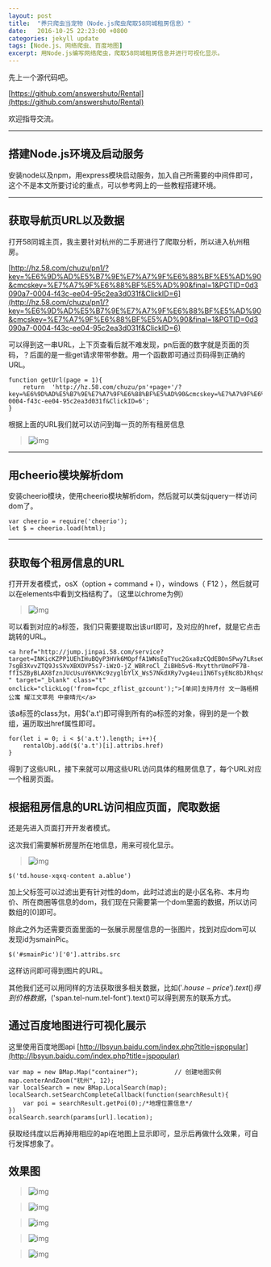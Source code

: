 ```yaml
---
layout: post
title:  "养只爬虫当宠物（Node.js爬虫爬取58同城租房信息）"
date:   2016-10-25 22:23:00 +0800
categories: jekyll update
tags: [Node.js、网络爬虫、百度地图] 
excerpt: 用Node.js编写网络爬虫，爬取58同城租房信息并进行可视化显示。
---
```




先上一个源代码吧。

 [https://github.com/answershuto/Rental](https://github.com/answershuto/Rental)

欢迎指导交流。

---

## 搭建Node.js环境及启动服务

安装node以及npm，用express模块启动服务，加入自己所需要的中间件即可，这个不是本文所要讨论的重点，可以参考网上的一些教程搭建环境。

---

## 获取导航页URL以及数据

打开58同城主页，我主要针对杭州的二手房进行了爬取分析，所以进入杭州租房。

[http://hz.58.com/chuzu/pn1/?key=%E6%9D%AD%E5%B7%9E%E7%A7%9F%E6%88%BF%E5%AD%90&cmcskey=%E7%A7%9F%E6%88%BF%E5%AD%90&final=1&PGTID=0d3090a7-0004-f43c-ee04-95c2ea3d031f&ClickID=6](http://hz.58.com/chuzu/pn1/?key=%E6%9D%AD%E5%B7%9E%E7%A7%9F%E6%88%BF%E5%AD%90&cmcskey=%E7%A7%9F%E6%88%BF%E5%AD%90&final=1&PGTID=0d3090a7-0004-f43c-ee04-95c2ea3d031f&ClickID=6)

可以得到这一串URL，上下页查看后就不难发现，pn后面的数字就是页面的页码，？后面的是一些get请求带带参数。用一个函数即可通过页码得到正确的URL。

	function getUrl(page = 1){
		return  'http://hz.58.com/chuzu/pn'+page+'/?key=%E6%9D%AD%E5%B7%9E%E7%A7%9F%E6%88%BF%E5%AD%90&cmcskey=%E7%A7%9F%E6%88%BF%E5%AD%90&final=1&PGTID=0d3090a7-0004-f43c-ee04-95c2ea3d031f&ClickID=6';
	}

根据上面的URL我们就可以访问到每一页的所有租房信息

> ![img](/img/58Crawler/1.png)

---

## 用cheerio模块解析dom

安装cheerio模块，使用cheerio模块解析dom，然后就可以类似jquery一样访问dom了。

	var cheerio = require('cheerio');
	let $ = cheerio.load(html);

---

## 获取每个租房信息的URL

打开开发者模式，osX（option + command + I），windows（ F12 ），然后就可以在elements中看到文档结构了。（这里以chrome为例）

> ![img](/img/58Crawler/2.png)

可以看到对应的a标签，我们只需要提取出该url即可，及对应的href，就是它点击跳转的URL。

	<a href="http://jump.jinpai.58.com/service?target=INKicKZPP1UEhIHuBQyP3HVk6MOpffA1WNsEqTYuc2Gxa8zCQdEBOnSPwy7LRseGN-7sgB3XvvZTQ9JsSXvXBXOVP5s7-iWzO-jZ_WBRroCl_ZiBHb5v6-MxytthrUmoPF7B-ffISZByBLAX8fznJUcUsuV6KVKc9zyglbYlX_Ws57NkdXRy7vg4euiIN6TsyENc8bJRhqs&amp;local=79&amp;pubid=4204776&amp;version=A&amp;psid=179352405193657452887456131&amp;entinfo=27800613387971_0&amp;apptype=0 " target="_blank" class="t" onclick="clickLog('from=fcpc_zflist_gzcount');">[单间]支持月付 文一路梧桐公寓 耀江文萃苑 中豪晴元</a>

该a标签的class为t，用$('a.t')即可得到所有的a标签的对象，得到的是一个数组，遍历取出href属性即可。

	for(let i = 0; i < $('a.t').length; i++){
		rentalObj.add($('a.t')[i].attribs.href)
	}

得到了这些URL，接下来就可以用这些URL访问具体的租房信息了，每个URL对应一个租房页面。

## 根据租房信息的URL访问相应页面，爬取数据

还是先进入页面打开开发者模式。

这次我们需要解析房屋所在地信息，用来可视化显示。



> ![img](/img/58Crawler/3.png)

	$('td.house-xqxq-content a.ablue')


加上父标签可以过滤出更有针对性的dom，此时过滤出的是小区名称、本月均价、所在商圈等信息的dom，我们现在只需要第一个dom里面的数据，所以访问数组的[0]即可。



除此之外为还需要页面里面的一张展示房屋信息的一张图片，找到对应dom可以发现id为smainPic。

	$('#smainPic')['0'].attribs.src
这样访问即可得到图片的URL。



其他我们还可以用同样的方法获取很多相关数据，比如$('.house-price').text()得到价格数据，$('span.tel-num.tel-font').text()可以得到房东的联系方式。



## 通过百度地图进行可视化展示

这里使用百度地图api
[http://lbsyun.baidu.com/index.php?title=jspopular](http://lbsyun.baidu.com/index.php?title=jspopular)

	var map = new BMap.Map("container");          // 创建地图实例  
	map.centerAndZoom("杭州", 12);
	var localSearch = new BMap.LocalSearch(map);
	localSearch.setSearchCompleteCallback(function(searchResult){
		var poi = searchResult.getPoi(0);/*地理位置信息*/
	})
	ocalSearch.search(params[url].location);

获取经纬度以后再掉用相应的api在地图上显示即可，显示后再做什么效果，可自行发挥想象了。



## 效果图

> ![img](/img/58Crawler/4.png)

> ![img](/img/58Crawler/5.png)

> ![img](/img/58Crawler/6.png)

> ![img](/img/58Crawler/7.png)

> ![img](/img/58Crawler/8.png)

